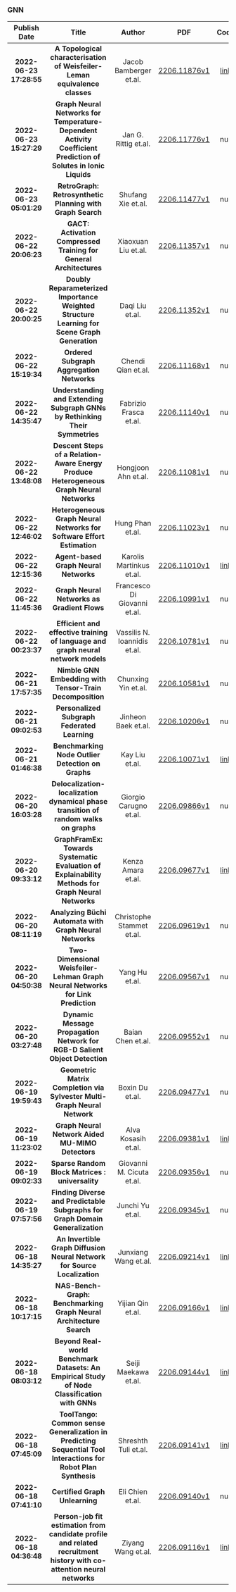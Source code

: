 
### GNN
|Publish Date|Title|Author|PDF|Code|
| :---: | :---: | :---: | :---: | :---: |
|**2022-06-23 17:28:55**|**A Topological characterisation of Weisfeiler-Leman equivalence classes**|Jacob Bamberger et.al.|[2206.11876v1](http://arxiv.org/abs/2206.11876v1)|[link](https://github.com/jacobbamberger/graphcovers)|
|**2022-06-23 15:27:29**|**Graph Neural Networks for Temperature-Dependent Activity Coefficient   Prediction of Solutes in Ionic Liquids**|Jan G. Rittig et.al.|[2206.11776v1](http://arxiv.org/abs/2206.11776v1)|null|
|**2022-06-23 05:01:29**|**RetroGraph: Retrosynthetic Planning with Graph Search**|Shufang Xie et.al.|[2206.11477v1](http://arxiv.org/abs/2206.11477v1)|null|
|**2022-06-22 20:06:23**|**GACT: Activation Compressed Training for General Architectures**|Xiaoxuan Liu et.al.|[2206.11357v1](http://arxiv.org/abs/2206.11357v1)|null|
|**2022-06-22 20:00:25**|**Doubly Reparameterized Importance Weighted Structure Learning for Scene   Graph Generation**|Daqi Liu et.al.|[2206.11352v1](http://arxiv.org/abs/2206.11352v1)|null|
|**2022-06-22 15:19:34**|**Ordered Subgraph Aggregation Networks**|Chendi Qian et.al.|[2206.11168v1](http://arxiv.org/abs/2206.11168v1)|null|
|**2022-06-22 14:35:47**|**Understanding and Extending Subgraph GNNs by Rethinking Their Symmetries**|Fabrizio Frasca et.al.|[2206.11140v1](http://arxiv.org/abs/2206.11140v1)|null|
|**2022-06-22 13:48:08**|**Descent Steps of a Relation-Aware Energy Produce Heterogeneous Graph   Neural Networks**|Hongjoon Ahn et.al.|[2206.11081v1](http://arxiv.org/abs/2206.11081v1)|null|
|**2022-06-22 12:46:02**|**Heterogeneous Graph Neural Networks for Software Effort Estimation**|Hung Phan et.al.|[2206.11023v1](http://arxiv.org/abs/2206.11023v1)|null|
|**2022-06-22 12:15:36**|**Agent-based Graph Neural Networks**|Karolis Martinkus et.al.|[2206.11010v1](http://arxiv.org/abs/2206.11010v1)|[link](https://github.com/karolismart/agentnet)|
|**2022-06-22 11:45:36**|**Graph Neural Networks as Gradient Flows**|Francesco Di Giovanni et.al.|[2206.10991v1](http://arxiv.org/abs/2206.10991v1)|null|
|**2022-06-22 00:23:37**|**Efficient and effective training of language and graph neural network   models**|Vassilis N. Ioannidis et.al.|[2206.10781v1](http://arxiv.org/abs/2206.10781v1)|null|
|**2022-06-21 17:57:35**|**Nimble GNN Embedding with Tensor-Train Decomposition**|Chunxing Yin et.al.|[2206.10581v1](http://arxiv.org/abs/2206.10581v1)|null|
|**2022-06-21 09:02:53**|**Personalized Subgraph Federated Learning**|Jinheon Baek et.al.|[2206.10206v1](http://arxiv.org/abs/2206.10206v1)|null|
|**2022-06-21 01:46:38**|**Benchmarking Node Outlier Detection on Graphs**|Kay Liu et.al.|[2206.10071v1](http://arxiv.org/abs/2206.10071v1)|[link](https://github.com/pygod-team/pygod)|
|**2022-06-20 16:03:28**|**Delocalization-localization dynamical phase transition of random walks   on graphs**|Giorgio Carugno et.al.|[2206.09866v1](http://arxiv.org/abs/2206.09866v1)|null|
|**2022-06-20 09:33:12**|**GraphFramEx: Towards Systematic Evaluation of Explainability Methods for   Graph Neural Networks**|Kenza Amara et.al.|[2206.09677v1](http://arxiv.org/abs/2206.09677v1)|[link](https://github.com/k-amara/graphframex)|
|**2022-06-20 08:11:19**|**Analyzing Büchi Automata with Graph Neural Networks**|Christophe Stammet et.al.|[2206.09619v1](http://arxiv.org/abs/2206.09619v1)|null|
|**2022-06-20 04:50:38**|**Two-Dimensional Weisfeiler-Lehman Graph Neural Networks for Link   Prediction**|Yang Hu et.al.|[2206.09567v1](http://arxiv.org/abs/2206.09567v1)|null|
|**2022-06-20 03:27:48**|**Dynamic Message Propagation Network for RGB-D Salient Object Detection**|Baian Chen et.al.|[2206.09552v1](http://arxiv.org/abs/2206.09552v1)|null|
|**2022-06-19 19:59:43**|**Geometric Matrix Completion via Sylvester Multi-Graph Neural Network**|Boxin Du et.al.|[2206.09477v1](http://arxiv.org/abs/2206.09477v1)|null|
|**2022-06-19 11:23:02**|**Graph Neural Network Aided MU-MIMO Detectors**|Alva Kosasih et.al.|[2206.09381v1](http://arxiv.org/abs/2206.09381v1)|[link](https://github.com/GNN-based-MIMO-Detection/GNN-based-MIMO-Detection)|
|**2022-06-19 09:02:33**|**Sparse Random Block Matrices : universality**|Giovanni M. Cicuta et.al.|[2206.09356v1](http://arxiv.org/abs/2206.09356v1)|null|
|**2022-06-19 07:57:56**|**Finding Diverse and Predictable Subgraphs for Graph Domain   Generalization**|Junchi Yu et.al.|[2206.09345v1](http://arxiv.org/abs/2206.09345v1)|null|
|**2022-06-18 14:35:27**|**An Invertible Graph Diffusion Neural Network for Source Localization**|Junxiang Wang et.al.|[2206.09214v1](http://arxiv.org/abs/2206.09214v1)|[link](https://github.com/xianggebenben/ivgd)|
|**2022-06-18 10:17:15**|**NAS-Bench-Graph: Benchmarking Graph Neural Architecture Search**|Yijian Qin et.al.|[2206.09166v1](http://arxiv.org/abs/2206.09166v1)|[link](https://github.com/thumnlab/nas-bench-graph)|
|**2022-06-18 08:03:12**|**Beyond Real-world Benchmark Datasets: An Empirical Study of Node   Classification with GNNs**|Seiji Maekawa et.al.|[2206.09144v1](http://arxiv.org/abs/2206.09144v1)|[link](https://github.com/seijimaekawa/empirical-study-of-gnns)|
|**2022-06-18 07:45:09**|**ToolTango: Common sense Generalization in Predicting Sequential Tool   Interactions for Robot Plan Synthesis**|Shreshth Tuli et.al.|[2206.09141v1](http://arxiv.org/abs/2206.09141v1)|[link](https://github.com/reail-iitd/tango)|
|**2022-06-18 07:41:10**|**Certified Graph Unlearning**|Eli Chien et.al.|[2206.09140v1](http://arxiv.org/abs/2206.09140v1)|null|
|**2022-06-18 04:36:48**|**Person-job fit estimation from candidate profile and related recruitment   history with co-attention neural networks**|Ziyang Wang et.al.|[2206.09116v1](http://arxiv.org/abs/2206.09116v1)|[link](https://github.com/cciiplab/pjfcann)|
